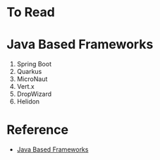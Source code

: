 # To Read


# Java Based Frameworks
1. Spring Boot
2. Quarkus
3. MicroNaut
4. Vert.x
5. DropWizard
6. Helidon

# Reference
* [Java Based Frameworks](https://medium.com/javarevisited/do-you-know-about-the-different-microservices-frameworks-for-java-90b61f8cdbd7)
